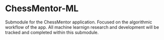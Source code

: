 # ChessMentor-ML

Submodule for the ChessMentor application. Focused on the algorithmic workflow of the app. All machine learnign research and development will be tracked and completed within this submodule. 
